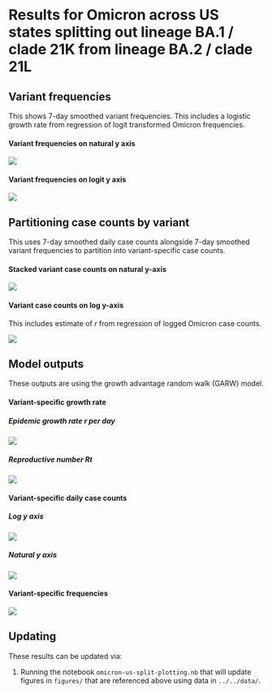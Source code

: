 # Results for Omicron across US states splitting out lineage BA.1 / clade 21K from lineage BA.2 / clade 21L

## Variant frequencies

This shows 7-day smoothed variant frequencies. This includes a logistic growth rate from regression of logit transformed Omicron frequencies.

#### Variant frequencies on natural y axis

![](figures/omicron-us-split_logistic-growth-natural-axis.png)

#### Variant frequencies on logit y axis

![](figures/omicron-us-split_logistic-growth-transformed-axis.png)

## Partitioning case counts by variant

This uses 7-day smoothed daily case counts alongside 7-day smoothed variant frequencies to partition into variant-specific case counts.

#### Stacked variant case counts on natural y-axis

![](figures/omicron-us-split_partitioned-cases.png)

#### Variant case counts on log y-axis

This includes estimate of _r_ from regression of logged Omicron case counts.

![](figures/omicron-us-split_partitioned-log-cases.png)

## Model outputs

These outputs are using the growth advantage random walk (GARW) model.

#### Variant-specific growth rate

##### Epidemic growth rate _r_ per day

![](figures/omicron-us-split_variant-little-r.png)

##### Reproductive number _Rt_

![](figures/omicron-us-split_variant-rt.png)

#### Variant-specific daily case counts

##### Log y axis

![](figures/omicron-us-split_variant-estimated-log-cases.png)

##### Natural y axis

![](figures/omicron-us-split_variant-estimated-cases.png)

#### Variant-specific frequencies

![](figures/omicron-us-split_variant-estimated-frequency.png)

## Updating

These results can be updated via:

1. Running the notebook `omicron-us-split-plotting.nb` that will update figures in `figures/` that are referenced above using data in `../../data/`.
